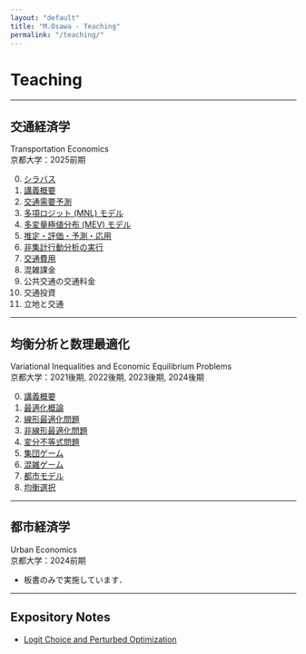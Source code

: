 ```yaml
---
layout: "default"
title: "M.Osawa - Teaching"
permalink: "/teaching/"
---
```


<h1>Teaching</h1>

<hr>

<div class="title-block">
  <h2 class="jp">交通経済学</h2>
  <div class="en">Transportation Economics</div>
</div>
<div class="course-info">
京都大学：2025前期
</div>

<ol start="0">
<li><a href="/notes/transport/TE25-00_Syllabus.pdf">シラバス</a></li>
<li><a href="/notes/transport/TE25-00_Introduction.pdf">講義概要</a></li>
<li><a href="/notes/transport/TE25-01_Travel-Demand.pdf">交通需要予測</a></li>
<li><a href="/notes/transport/TE25-02_MNL.pdf">多項ロジット (MNL) モデル</a></li>
<li><a href="/notes/transport/TE25-03_MEV.pdf">多変量極値分布 (MEV) モデル</a></li>
<li><a href="/notes/transport/TE25-04_Estimation.pdf">推定・評価・予測・応用</a></li>
<li><a href="/notes/transport/TE25-05_RUM-Project.pdf">非集計行動分析の実行</a></li>
<li><a href="/notes/transport/TE25-06_Travel-Cost.pdf">交通費用</a></li>
<li>混雑課金</li>
<li>公共交通の交通料金</li>
<li>交通投資</li>
<li>立地と交通</li>
</ol>

<hr>

<div class="title-block">
  <h2 class="jp">均衡分析と数理最適化</h2>
  <div class="en">Variational Inequalities and Economic Equilibrium Problems</div>
</div>
<div class="course-info">
京都大学：2021後期, 2022後期, 2023後期, 2024後期
</div>

<ol start="0">
<li><a href="/notes/vip/24-00_Orientation.pdf">講義概要</a></li>
<li><a href="/notes/vip/24-01_Opt-Basics.pdf">最適化概論</a></li>
<li><a href="/notes/vip/24-02_Opt-LP.pdf">線形最適化問題</a></li>
<li><a href="/notes/vip/24-03_Opt-NLP.pdf">非線形最適化問題</a></li>
<li><a href="/notes/vip/24-04_VIP.pdf">変分不等式問題</a></li>
<li><a href="/notes/vip/24-05_PG.pdf">集団ゲーム</a></li>
<li><a href="/notes/vip/24-06_Congestion.pdf">混雑ゲーム</a></li>
<li><a href="/notes/vip/24-07_Urban.pdf">都市モデル</a></li>
<li><a href="/notes/vip/24-08_Stability.pdf">均衡選択</a></li>
</ol>

<hr>

<div class="title-block">
  <h2 class="jp">都市経済学</h2>
  <div class="en">Urban Economics</div>
</div>
<div class="course-info">
京都大学：2024前期
</div>

<ul>
<li>板書のみで実施しています．</li>
</ul>

<hr>

<h2>Expository Notes</h2>
<ul class="last_list">
<li><a href="/notes/N2412_logit.pdf">Logit Choice and Perturbed Optimization</a></li>
</ul>
